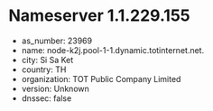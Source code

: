 # Nameserver 1.1.229.155

* as_number: 23969
* name: node-k2j.pool-1-1.dynamic.totinternet.net.
* city: Si Sa Ket
* country: TH
* organization: TOT Public Company Limited
* version: Unknown
* dnssec: false

